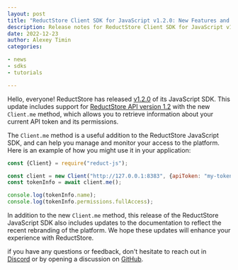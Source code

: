 ```yaml
---
layout: post
title: "ReductStore Client SDK for JavaScript v1.2.0: New Features and Example Use"
description: Release notes for ReductStore Client SDK for JavaScript v1.2.0 with usage examples
date: 2022-12-23
author: Alexey Timin
categories:

- news
- sdks
- tutorials

---
```


Hello, everyone!
ReductStore has released [v1.2.0](https://github.com/reductstore/reduct-js/releases/tag/v1.2.0) of its
JavaScript SDK. This update includes support
for [ReductStore API version 1.2](https://github.com/reductstore/reductstore/releases/tag/v1.2.0) with the
new `Client.me` method, which allows you to retrieve information about your current API token and its permissions.

<!--more-->

The `Client.me` method is a useful addition to the ReductStore JavaScript SDK, and can help you manage and monitor your
access to the platform. Here is an example of how you might use it in your application:

```javascript
const {Client} = require("reduct-js");

const client = new Client("http://127.0.0.1:8383", {apiToken: "my-token"});
const tokenInfo = await client.me();

console.log(tokenInfo.name);
console.log(tokenInfo.permissions.fullAccess);

```

In addition to the new `Client.me` method, this release of the ReductStore JavaScript SDK also includes updates to the
documentation to reflect the recent rebranding of the platform. We hope these updates will enhance your experience with
ReductStore.

if you have any questions or feedback, don't hesitate to reach out in [Discord](https://discord.gg/8wPtPGJYsn)
or by opening a discussion on [GitHub](https://github.com/reductstore/reductstore/discussions).